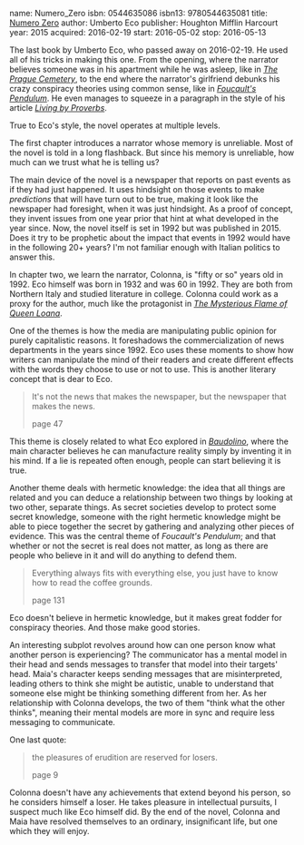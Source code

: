 name: Numero_Zero
isbn: 0544635086
isbn13: 9780544635081
title: [Numero Zero](http://amzn.com/0544635086)
author: Umberto Eco
publisher: Houghton Mifflin Harcourt
year: 2015
acquired: 2016-02-19
start: 2016-05-02
stop: 2016-05-13

The last book by Umberto Eco, who passed away on 2016-02-19.  He used all of his
tricks in making this one.  From the opening, where the narrator believes
someone was in his apartment while he was asleep, like in
_[The Prague Cemetery](#The_Prague_Cemetery)_, to the end where the
narrator's girlfriend debunks his crazy conspiracy theories using common sense,
like in _[Foucault's Pendulum](http://amzn.com/0151327653)_.  He even manages
to squeeze in a paragraph in the style of his article
_[Living by Proverbs](#Inventing_the_Enemy)_.

True to Eco's style, the novel operates at multiple levels.

The first chapter introduces a narrator whose memory is unreliable.  Most of the
novel is told in a long flashback.  But since his memory is unreliable, how much
can we trust what he is telling us?

The main device of the novel is a newspaper that reports on past events as if
they had just happened.  It uses hindsight on those events to make _predictions_
that will have turn out to be true, making it look like the newspaper had
foresight, when it was just hindsight.  As a proof of concept, they invent
issues from one year prior that hint at what developed in the year since.  Now,
the novel itself is set in 1992 but was published in 2015.  Does it try to be
prophetic about the impact that events in 1992 would have in the following 20+
years?  I'm not familiar enough with Italian politics to answer this.

In chapter two, we learn the narrator, Colonna, is "fifty or so" years old in
1992.  Eco himself was born in 1932 and was 60 in 1992.  They are both from
Northern Italy and studied literature in college.  Colonna could work as a proxy
for the author, much like the protagonist in
_[The Mysterious Flame of Queen Loana](#La_misteriosa_fiamma_della_regina_Loana)_.

One of the themes is how the media are manipulating public opinion for purely
capitalistic reasons.  It foreshadows the commercialization of news departments
in the years since 1992.  Eco uses these moments to show how writers can
manipulate the mind of their readers and create different effects with the words
they choose to use or not to use.  This is another literary concept that is dear
to Eco.

> It's not the news that makes the newspaper, but the newspaper that makes the
> news.
> <footer>page 47</footer>

This theme is closely related to what Eco explored in
_[Baudolino](http://amzn.com/0156029065)_, where the main character believes
he can manufacture reality simply by inventing it in his mind.  If a lie is
repeated often enough, people can start believing it is true.

Another theme deals with hermetic knowledge: the idea that all things are
related and you can deduce a relationship between two things by looking at two
other, separate things.  As secret societies develop to protect some secret
knowledge, someone with the right hermetic knowledge might be able to piece
together the secret by gathering and analyzing other pieces of evidence.  This
was the central theme of _Foucault's Pendulum_; and that whether or not the
secret is real does not matter, as long as there are people who believe in it
and will do anything to defend them.

> Everything always fits with everything else, you just have to know how to read
> the coffee grounds.
> <footer>page 131</footer>

Eco doesn't believe in hermetic knowledge, but it makes great fodder for
conspiracy theories.  And those make good stories.

An interesting subplot revolves around how can one person know what another
person is experiencing?  The communicator has a mental model in their head and
sends messages to transfer that model into their targets' head.  Maia's
character keeps sending messages that are misinterpreted, leading others to
think she might be autistic, unable to understand that someone else might be
thinking something different from her.  As her relationship with Colonna
develops, the two of them "think what the other thinks", meaning their mental
models are more in sync and require less messaging to communicate.

One last quote:

> the pleasures of erudition are reserved for losers.
> <footer>page 9</footer>

Colonna doesn't have any achievements that extend beyond his person, so he
considers himself a loser.  He takes pleasure in intellectual pursuits, I
suspect much like Eco himself did.  By the end of the novel, Colonna and Maia
have resolved themselves to an ordinary, insignificant life, but one which they
will enjoy.

